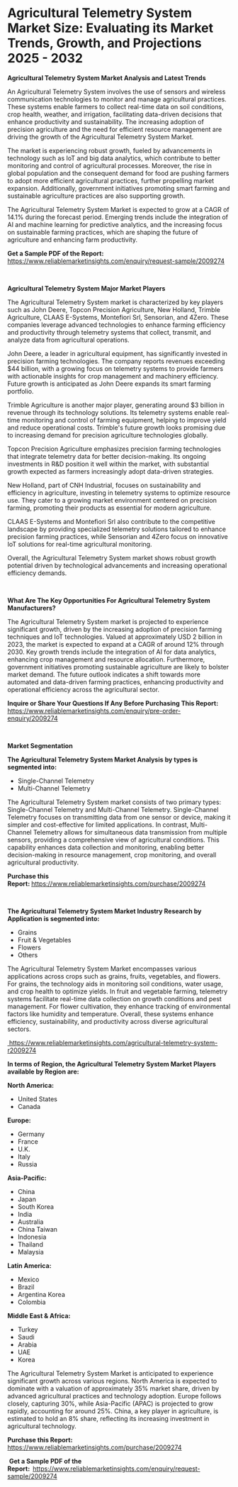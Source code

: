 <p><h1>Agricultural Telemetry System Market Size: Evaluating its Market Trends, Growth, and Projections 2025 - 2032</h1></p><p><strong>Agricultural Telemetry System Market Analysis and Latest Trends</strong></p>
<p><p>An Agricultural Telemetry System involves the use of sensors and wireless communication technologies to monitor and manage agricultural practices. These systems enable farmers to collect real-time data on soil conditions, crop health, weather, and irrigation, facilitating data-driven decisions that enhance productivity and sustainability. The increasing adoption of precision agriculture and the need for efficient resource management are driving the growth of the Agricultural Telemetry System Market.</p><p>The market is experiencing robust growth, fueled by advancements in technology such as IoT and big data analytics, which contribute to better monitoring and control of agricultural processes. Moreover, the rise in global population and the consequent demand for food are pushing farmers to adopt more efficient agricultural practices, further propelling market expansion. Additionally, government initiatives promoting smart farming and sustainable agriculture practices are also supporting growth.</p><p>The Agricultural Telemetry System Market is expected to grow at a CAGR of 14.1% during the forecast period. Emerging trends include the integration of AI and machine learning for predictive analytics, and the increasing focus on sustainable farming practices, which are shaping the future of agriculture and enhancing farm productivity.</p></p>
<p><strong>Get a Sample PDF of the Report:&nbsp;</strong> <a href="https://www.reliablemarketinsights.com/enquiry/request-sample/2009274?utm_campaign=3033&utm_medium=2&utm_source=Github&utm_content=ia&utm_term=12042025&utm_id=agricultural-telemetry-system">https://www.reliablemarketinsights.com/enquiry/request-sample/2009274</a></p>
<p>&nbsp;</p>
<p><strong>Agricultural Telemetry System Major Market Players</strong></p>
<p><p>The Agricultural Telemetry System market is characterized by key players such as John Deere, Topcon Precision Agriculture, New Holland, Trimble Agriculture, CLAAS E-Systems, Montefiori Srl, Sensorian, and 4Zero. These companies leverage advanced technologies to enhance farming efficiency and productivity through telemetry systems that collect, transmit, and analyze data from agricultural operations.</p><p>John Deere, a leader in agricultural equipment, has significantly invested in precision farming technologies. The company reports revenues exceeding $44 billion, with a growing focus on telemetry systems to provide farmers with actionable insights for crop management and machinery efficiency. Future growth is anticipated as John Deere expands its smart farming portfolio.</p><p>Trimble Agriculture is another major player, generating around $3 billion in revenue through its technology solutions. Its telemetry systems enable real-time monitoring and control of farming equipment, helping to improve yield and reduce operational costs. Trimble's future growth looks promising due to increasing demand for precision agriculture technologies globally.</p><p>Topcon Precision Agriculture emphasizes precision farming technologies that integrate telemetry data for better decision-making. Its ongoing investments in R&D position it well within the market, with substantial growth expected as farmers increasingly adopt data-driven strategies.</p><p>New Holland, part of CNH Industrial, focuses on sustainability and efficiency in agriculture, investing in telemetry systems to optimize resource use. They cater to a growing market environment centered on precision farming, promoting their products as essential for modern agriculture.</p><p>CLAAS E-Systems and Montefiori Srl also contribute to the competitive landscape by providing specialized telemetry solutions tailored to enhance precision farming practices, while Sensorian and 4Zero focus on innovative IoT solutions for real-time agricultural monitoring.</p><p>Overall, the Agricultural Telemetry System market shows robust growth potential driven by technological advancements and increasing operational efficiency demands.</p></p>
<p>&nbsp;</p>
<p><strong>What Are The Key Opportunities For Agricultural Telemetry System Manufacturers?</strong></p>
<p><p>The Agricultural Telemetry System market is projected to experience significant growth, driven by the increasing adoption of precision farming techniques and IoT technologies. Valued at approximately USD 2 billion in 2023, the market is expected to expand at a CAGR of around 12% through 2030. Key growth trends include the integration of AI for data analytics, enhancing crop management and resource allocation. Furthermore, government initiatives promoting sustainable agriculture are likely to bolster market demand. The future outlook indicates a shift towards more automated and data-driven farming practices, enhancing productivity and operational efficiency across the agricultural sector.</p></p>
<p><strong>Inquire or Share Your Questions If Any Before Purchasing This Report:</strong> <a href="https://www.reliablemarketinsights.com/enquiry/pre-order-enquiry/2009274?utm_campaign=3033&utm_medium=2&utm_source=Github&utm_content=ia&utm_term=12042025&utm_id=agricultural-telemetry-system">https://www.reliablemarketinsights.com/enquiry/pre-order-enquiry/2009274</a></p>
<p>&nbsp;</p>
<p><strong>Market Segmentation</strong></p>
<p><strong>The Agricultural Telemetry System Market Analysis by types is segmented into:</strong></p>
<p><ul><li>Single-Channel Telemetry</li><li>Multi-Channel Telemetry</li></ul></p>
<p><p>The Agricultural Telemetry System market consists of two primary types: Single-Channel Telemetry and Multi-Channel Telemetry. Single-Channel Telemetry focuses on transmitting data from one sensor or device, making it simpler and cost-effective for limited applications. In contrast, Multi-Channel Telemetry allows for simultaneous data transmission from multiple sensors, providing a comprehensive view of agricultural conditions. This capability enhances data collection and monitoring, enabling better decision-making in resource management, crop monitoring, and overall agricultural productivity.</p></p>
<p><strong>Purchase this Report:&nbsp;</strong><a href="https://www.reliablemarketinsights.com/purchase/2009274?utm_campaign=3033&utm_medium=2&utm_source=Github&utm_content=ia&utm_term=12042025&utm_id=agricultural-telemetry-system">https://www.reliablemarketinsights.com/purchase/2009274</a></p>
<p>&nbsp;</p>
<p><strong>The Agricultural Telemetry System Market Industry Research by Application is segmented into:</strong></p>
<p><ul><li>Grains</li><li>Fruit & Vegetables</li><li>Flowers</li><li>Others</li></ul></p>
<p><p>The Agricultural Telemetry System Market encompasses various applications across crops such as grains, fruits, vegetables, and flowers. For grains, the technology aids in monitoring soil conditions, water usage, and crop health to optimize yields. In fruit and vegetable farming, telemetry systems facilitate real-time data collection on growth conditions and pest management. For flower cultivation, they enhance tracking of environmental factors like humidity and temperature. Overall, these systems enhance efficiency, sustainability, and productivity across diverse agricultural sectors.</p></p>
<p><a href="https://www.reliablemarketinsights.com/agricultural-telemetry-system-r2009274?utm_campaign=3033&utm_medium=2&utm_source=Github&utm_content=ia&utm_term=12042025&utm_id=agricultural-telemetry-system">&nbsp;https://www.reliablemarketinsights.com/agricultural-telemetry-system-r2009274</a></p>
<p><strong>In terms of Region, the Agricultural Telemetry System Market Players available by Region are:</strong></p>
<p>
    <p> <strong> North America: </strong>
        <ul>
            <li>United States</li>
            <li>Canada</li>
        </ul>
        </p> 
    <p> <strong> Europe: </strong>
        <ul>
            <li>Germany</li>
            <li>France</li>
            <li>U.K.</li>
            <li>Italy</li>
            <li>Russia</li>
        </ul>
        </p> 
    <p> <strong> Asia-Pacific: </strong>
        <ul>
            <li>China</li>
            <li>Japan</li>
            <li>South Korea</li>
            <li>India</li>
            <li>Australia</li>
            <li>China Taiwan</li>
            <li>Indonesia</li>
            <li>Thailand</li>
            <li>Malaysia</li>
        </ul>
        </p> 
    <p> <strong> Latin America: </strong>
        <ul>
            <li>Mexico</li>
            <li>Brazil</li>
            <li>Argentina Korea</li>
            <li>Colombia</li>
        </ul>
        </p> 
    <p> <strong> Middle East & Africa: </strong>
        <ul>
            <li>Turkey</li>
            <li>Saudi</li>
            <li>Arabia</li>
            <li>UAE</li>
            <li>Korea</li>
        </ul>
    </p>
    </p>
<p><p>The Agricultural Telemetry System Market is anticipated to experience significant growth across various regions. North America is expected to dominate with a valuation of approximately 35% market share, driven by advanced agricultural practices and technology adoption. Europe follows closely, capturing 30%, while Asia-Pacific (APAC) is projected to grow rapidly, accounting for around 25%. China, a key player in agriculture, is estimated to hold an 8% share, reflecting its increasing investment in agricultural technology.</p></p>
<p><strong>Purchase this Report: </strong><a href="https://www.reliablemarketinsights.com/purchase/2009274?utm_campaign=3033&utm_medium=2&utm_source=Github&utm_content=ia&utm_term=12042025&utm_id=agricultural-telemetry-system">https://www.reliablemarketinsights.com/purchase/2009274</a></p>
<p>&nbsp;<strong>Get a Sample PDF of the Report:&nbsp;&nbsp;</strong><a href="https://www.reliablemarketinsights.com/enquiry/request-sample/2009274?utm_campaign=3033&utm_medium=2&utm_source=Github&utm_content=ia&utm_term=12042025&utm_id=agricultural-telemetry-system">https://www.reliablemarketinsights.com/enquiry/request-sample/2009274</a></p>
<p><strong></strong></p>
<p><p></p><p></p><p></p></p>
